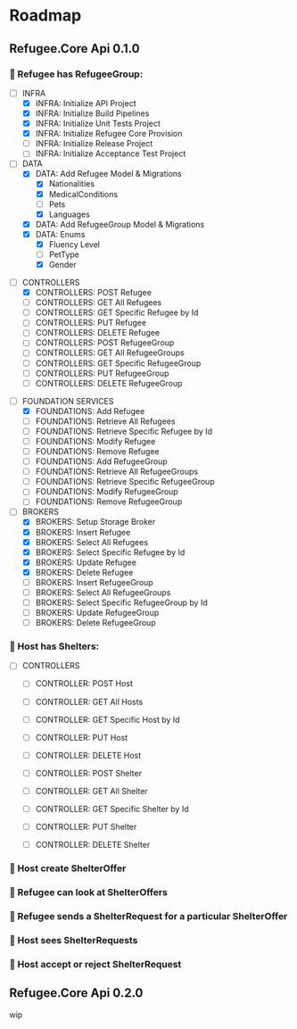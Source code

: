 # Roadmap

## Refugee.Core Api 0.1.0

### 🎯 Refugee has RefugeeGroup:
- [ ] INFRA
	- [x] INFRA: Initialize API Project
	- [x] INFRA: Initialize Build Pipelines
	- [x] INFRA: Initialize Unit Tests Project
	- [x] INFRA: Initialize Refugee Core Provision 
	- [ ] INFRA: Initialize Release Project
	- [ ] INFRA: Initialize Acceptance Test Project

- [ ] DATA
	- [x] DATA: Add Refugee Model & Migrations
		- [x] Nationalities
		- [x] MedicalConditions
		- [ ] Pets
		- [x] Languages
	- [x] DATA: Add RefugeeGroup Model & Migrations
	- [x] DATA: Enums 
		- [x] Fluency Level
		- [ ] PetType
		- [x] Gender

* [ ] CONTROLLERS
	* [x] CONTROLLERS: POST Refugee
	* [ ] CONTROLLERS: GET All Refugees
	* [ ] CONTROLLERS: GET Specific Refugee by Id
	* [ ] CONTROLLERS: PUT Refugee
	* [ ] CONTROLLERS: DELETE Refugee
	* [ ] CONTROLLERS: POST RefugeeGroup
	* [ ] CONTROLLERS: GET All RefugeeGroups
	* [ ] CONTROLLERS: GET Specific RefugeeGroup
	* [ ] CONTROLLERS: PUT RefugeeGroup
	* [ ] CONTROLLERS: DELETE RefugeeGroup

- [ ] FOUNDATION SERVICES 
	- [x] FOUNDATIONS: Add Refugee
	* [ ] FOUNDATIONS: Retrieve All Refugees
	* [ ] FOUNDATIONS: Retrieve Specific Refugee by Id
	* [ ] FOUNDATIONS: Modify Refugee 
	* [ ] FOUNDATIONS: Remove Refugee
	- [ ] FOUNDATIONS: Add RefugeeGroup
	* [ ] FOUNDATIONS: Retrieve All RefugeeGroups
	* [ ] FOUNDATIONS: Retrieve Specific RefugeeGroup
	* [ ] FOUNDATIONS: Modify RefugeeGroup
	* [ ] FOUNDATIONS: Remove RefugeeGroup

- [ ] BROKERS
	- [x] BROKERS: Setup Storage Broker
	- [x] BROKERS: Insert Refugee
	* [x] BROKERS: Select All Refugees
	* [x] BROKERS: Select Specific Refugee by Id
	- [x] BROKERS: Update Refugee
	* [x] BROKERS: Delete Refugee
	- [ ] BROKERS: Insert RefugeeGroup
	* [ ] BROKERS: Select All RefugeeGroups
	* [ ] BROKERS: Select Specific RefugeeGroup by Id
	- [ ] BROKERS: Update RefugeeGroup
	* [ ] BROKERS: Delete RefugeeGroup

### 🎯 Host has Shelters:
* [ ] CONTROLLERS
	* [ ] CONTROLLER: POST Host
	* [ ] CONTROLLER: GET All Hosts
	* [ ] CONTROLLER: GET Specific Host by Id
	* [ ] CONTROLLER: PUT Host
	* [ ] CONTROLLER: DELETE Host
	* [ ] CONTROLLER: POST Shelter
	* [ ] CONTROLLER: GET All Shelter
	* [ ] CONTROLLER: GET Specific Shelter by Id
	* [ ] CONTROLLER: PUT Shelter
	* [ ] CONTROLLER: DELETE Shelter


### 🎯 Host create ShelterOffer

### 🎯 Refugee can look at ShelterOffers

### 🎯 Refugee sends a ShelterRequest for a particular ShelterOffer

### 🎯 Host sees ShelterRequests

### 🎯 Host accept or reject ShelterRequest

## Refugee.Core Api 0.2.0
wip